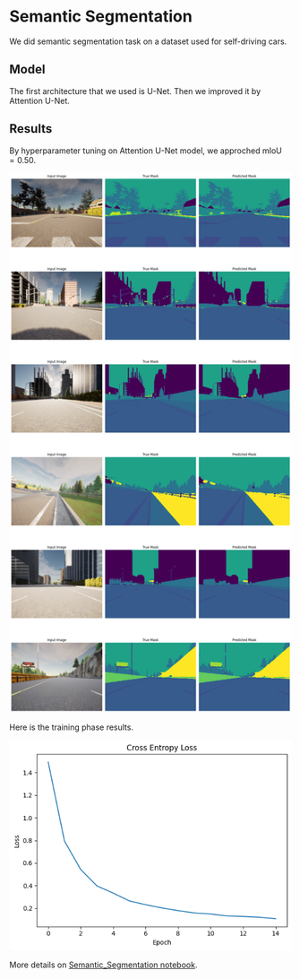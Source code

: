 # Semantic Segmentation

We did semantic segmentation task on a dataset used for self-driving cars.

## Model

The first architecture that we used is U-Net. Then we improved it by Attention U-Net.

## Results

By hyperparameter tuning on Attention U-Net model, we approched $\text{mIoU}=0.50$.

![alt text](./Images/results.png)

Here is the training phase results.

![alt text](./Images/loss.png)

More details on [Semantic_Segmentation notebook](./Semantic_Segmentation.ipynb).
